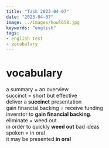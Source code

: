 ```yaml
---
title: "Task 2023-04-07"
date: "2023-04-07"
image: ../images/howl650.jpg
keywords: "english"
tags:
- english test
- vocabulary
---
```

# vocabulary

a summary = an overview  
    succinct = short but effective  
deliver a **succinct** presentation  
gain financial backing = receive funding  
    inverstor to **gain financial backing**.  
eliminate = weed out  
    in order to quickly **weed out** bad ideas  
spoken = in oral  
    it may be presented **in oral**  



